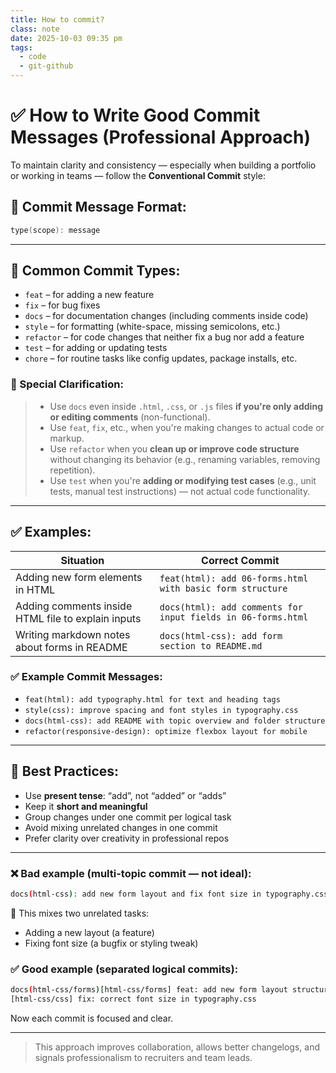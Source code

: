 ```yaml
---
title: How to commit?
class: note
date: 2025-10-03 09:35 pm
tags:
  - code
  - git-github
---
```



# ✅ How to Write Good Commit Messages (Professional Approach)

To maintain clarity and consistency — especially when building a portfolio or working in teams — follow the **Conventional Commit** style:

## 🔧 Commit Message Format:

```cpp
type(scope): message
```

---

## 🔑 Common Commit Types:

- `feat` – for adding a new feature    
- `fix` – for bug fixes    
- `docs` – for documentation changes (including comments inside code)    
- `style` – for formatting (white-space, missing semicolons, etc.)    
- `refactor` – for code changes that neither fix a bug nor add a feature    
- `test` – for adding or updating tests    
- `chore` – for routine tasks like config updates, package installs, etc.

### 📌 Special Clarification:

> - Use `docs` even inside `.html`, `.css`, or `.js` files **if you're only adding or editing comments** (non-functional).  
> - Use `feat`, `fix`, etc., when you're making changes to actual code or markup.
> - Use `refactor` when you **clean up or improve code structure** without changing its behavior (e.g., renaming variables, removing repetition).
> - Use `test` when you're **adding or modifying test cases** (e.g., unit tests, manual test instructions) — not actual code functionality.

---

## ✅ Examples:

| Situation                                          | Correct Commit                                               |
| -------------------------------------------------- | ------------------------------------------------------------ |
| Adding new form elements in HTML                   | `feat(html): add 06-forms.html with basic form structure`    |
| Adding comments inside HTML file to explain inputs | `docs(html): add comments for input fields in 06-forms.html` |
| Writing markdown notes about forms in README       | `docs(html-css): add form section to README.md`              |

### ✅ Example Commit Messages:

- `feat(html): add typography.html for text and heading tags`    
- `style(css): improve spacing and font styles in typography.css`    
- `docs(html-css): add README with topic overview and folder structure`    
- `refactor(responsive-design): optimize flexbox layout for mobile`    

---
## 🤝 Best Practices:

- Use **present tense**: “add”, not “added” or “adds”    
- Keep it **short and meaningful**    
- Group changes under one commit per logical task    
- Avoid mixing unrelated changes in one commit    
- Prefer clarity over creativity in professional repos

---

### ❌ Bad example (multi-topic commit — not ideal):

```bash
docs(html-css): add new form layout and fix font size in typography.css
```

🔎 This mixes two unrelated tasks:

- Adding a new layout (a feature)    
- Fixing font size (a bugfix or styling tweak)

### ✅ Good example (separated logical commits):

```bash
docs(html-css/forms)[html-css/forms] feat: add new form layout structure  
[html-css/css] fix: correct font size in typography.css
```

Now each commit is focused and clear.

---

> This approach improves collaboration, allows better changelogs, and signals professionalism to recruiters and team leads.